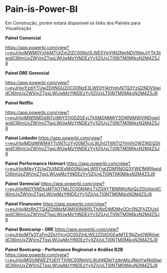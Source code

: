 # Pain-is-Power-BI
Em Construção, porém estará disponível os links dos Painéis para Visualização


**Painel Comercial**

https://app.powerbi.com/view?r=eyJrIjoiMWM0YzhkMTUtZmZlZC00NzI1LWE5YmYtN2NmNDVlNmJjYTk3IiwidCI6ImUxZWVmZTgxLWUwMzYtNDEzYy1iZjUyLTI0NTM0MjkxN2M4ZSJ9


**Painel DRE Gerencial**

https://app.powerbi.com/view?r=eyJrIjoiYzdiYTUwZDItNGU2OC00NzE3LWE0YjAtYmIyNTQ3YzQ2NDViIiwidCI6ImUxZWVmZTgxLWUwMzYtNDEzYy1iZjUyLTI0NTM0MjkxN2M4ZSJ9

**Painel Netflix**

https://app.powerbi.com/view?r=eyJrIjoiMWI5MDdiNTctMjY5Yi00ZGEyLTk5MGMtMjY3OWNlMWVjNDgwIiwidCI6ImUxZWVmZTgxLWUwMzYtNDEzYy1iZjUyLTI0NTM0MjkxN2M4ZSJ9

**Painel Linkedin**
https://app.powerbi.com/view?r=eyJrIjoiMDdiMWM4YTctNTczYy00MTcyLWJhOTItNTI2YmVhOWZiNDQ5IiwidCI6ImUxZWVmZTgxLWUwMzYtNDEzYy1iZjUyLTI0NTM0MjkxN2M4ZSJ9

**Painel Performance Hotmart**
https://app.powerbi.com/view?r=eyJrIjoiMjkyY2UwZjUtNDExMi00NjUwLWI5YjgtZDM5NGQ3YWE1MjRlIiwidCI6ImUxZWVmZTgxLWUwMzYtNDEzYy1iZjUyLTI0NTM0MjkxN2M4ZSJ9

**Painel Gerencial**
https://app.powerbi.com/view?r=eyJrIjoiNGY5NDkzMTItOTMzZC00NjNhLTliZGItYTBlMWIzNzQzZGIzIiwidCI6ImUxZWVmZTgxLWUwMzYtNDEzYy1iZjUyLTI0NTM0MjkxN2M4ZSJ9

**Painel Financeiro**
https://app.powerbi.com/view?r=eyJrIjoiMzRhZTQ4ZDItMzM3Mi00NWI5LThiNzEtMDMyODc5N2FhZDUzIiwidCI6ImUxZWVmZTgxLWUwMzYtNDEzYy1iZjUyLTI0NTM0MjkxN2M4ZSJ9

**Painel Bootcamp - DRE**
https://app.powerbi.com/view?r=eyJrIjoiMTk3YzFmZDctYjcyOC00ZjhlLWE2ZDItOGEwMTE1NjZmOWRjIiwidCI6ImUxZWVmZTgxLWUwMzYtNDEzYy1iZjUyLTI0NTM0MjkxN2M4ZSJ9

**Painel Bootcamp - Perfomance Reginonal e Análise B2B**
https://app.powerbi.com/view?r=eyJrIjoiMGIzMWE2YzEtYTlhNC00NmViLWJhNDktYzdmMzJlNmYwNjdjIiwidCI6ImUxZWVmZTgxLWUwMzYtNDEzYy1iZjUyLTI0NTM0MjkxN2M4ZSJ9
